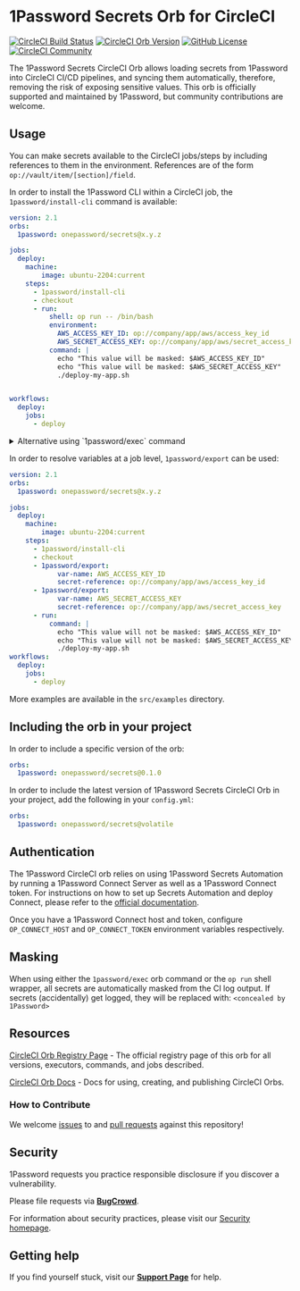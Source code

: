 # 1Password Secrets Orb for CircleCI

[![CircleCI Build Status](https://circleci.com/gh/1Password/secrets-orb.svg?style=shield "CircleCI Build Status")](https://circleci.com/gh/1Password/secrets-orb) [![CircleCI Orb Version](https://badges.circleci.com/orbs/onepassword/secrets-orb.svg)](https://circleci.com/orbs/registry/orb/onepassword/secrets-orb) [![GitHub License](https://img.shields.io/badge/license-MIT-lightgrey.svg)](https://raw.githubusercontent.com/1Password/secrets-orb/master/LICENSE) [![CircleCI Community](https://img.shields.io/badge/community-CircleCI%20Discuss-343434.svg)](https://discuss.circleci.com/c/ecosystem/orbs)

The 1Password Secrets CircleCI Orb allows loading secrets from 1Password into CircleCI CI/CD pipelines, and syncing them automatically, therefore, removing the risk of exposing sensitive values.
This orb is officially supported and maintained by 1Password, but community contributions are welcome.

## Usage

You can make secrets available to the CircleCI jobs/steps by including references to them in the environment. References are of the form `op://vault/item/[section]/field`.

In order to install the 1Password CLI within a CircleCI job, the `1password/install-cli` command is available:
```yml
version: 2.1
orbs:
  1password: onepassword/secrets@x.y.z

jobs:
  deploy:
    machine:
        image: ubuntu-2204:current
    steps:
      - 1password/install-cli
      - checkout
      - run:
          shell: op run -- /bin/bash
          environment:
            AWS_ACCESS_KEY_ID: op://company/app/aws/access_key_id
            AWS_SECRET_ACCESS_KEY: op://company/app/aws/secret_access_key
          command: |
            echo "This value will be masked: $AWS_ACCESS_KEY_ID"
            echo "This value will be masked: $AWS_SECRET_ACCESS_KEY"
            ./deploy-my-app.sh


workflows:
  deploy:
    jobs:
      - deploy
```

<details>
  <summary> Alternative using `1password/exec` command</summary>

```yml 
version: 2.1
orbs:
  1password: onepassword/secrets@x.y.z

jobs:
  deploy:
    machine:
        image: ubuntu-2204:current
    environment:
      AWS_ACCESS_KEY_ID: op://company/app/aws/access_key_id
      AWS_SECRET_ACCESS_KEY: op://company/app/aws/secret_access_key
    steps:
      - 1password/install-cli
      - checkout
      - 1password/exec:
          command: |
            echo "This value will be masked: $AWS_ACCESS_KEY_ID"
            echo "This value will be masked: $AWS_SECRET_ACCESS_KEY"
            ./deploy-my-app.sh
workflows:
  deploy:
    jobs:
      - deploy
```

</details>

In order to resolve variables at a job level, `1password/export` can be used:

```yml 
version: 2.1
orbs:
  1password: onepassword/secrets@x.y.z

jobs:
  deploy:
    machine:
        image: ubuntu-2204:current
    steps:
      - 1password/install-cli
      - checkout
      - 1password/export:
            var-name: AWS_ACCESS_KEY_ID
            secret-reference: op://company/app/aws/access_key_id
      - 1password/export:
            var-name: AWS_SECRET_ACCESS_KEY
            secret-reference: op://company/app/aws/secret_access_key
      - run:
          command: |
            echo "This value will not be masked: $AWS_ACCESS_KEY_ID"
            echo "This value will not be masked: $AWS_SECRET_ACCESS_KEY"
            ./deploy-my-app.sh
workflows:
  deploy:
    jobs:
      - deploy
```

More examples are available in the `src/examples` directory.

## Including the orb in your project

In order to include a specific version of the orb:
```yaml
orbs:
  1password: onepassword/secrets@0.1.0
```

In order to include the latest version of 1Password Secrets CircleCI Orb in your project, add the following in your `config.yml`:
```yaml
orbs:
  1password: onepassword/secrets@volatile
```

## Authentication

The 1Password CircleCI orb relies on using 1Password Secrets Automation by running a 1Password Connect Server as well as a 1Password Connect token. For instructions on how to set up Secrets Automation and deploy Connect, please refer to the [official documentation](https://developer.1password.com/docs/connect).

Once you have a 1Password Connect host and token, configure `OP_CONNECT_HOST` and `OP_CONNECT_TOKEN` environment variables respectively.

## Masking

When using either the `1password/exec` orb command or the `op run` shell wrapper, all secrets are automatically masked from the CI log output. If secrets (accidentally) get logged, they will be replaced with:
`<concealed by 1Password>`

## Resources

[CircleCI Orb Registry Page](https://circleci.com/orbs/registry/orb/onepassword/secrets) - The official registry page of this orb for all versions, executors, commands, and jobs described.

[CircleCI Orb Docs](https://circleci.com/docs/2.0/orb-intro/#section=configuration) - Docs for using, creating, and publishing CircleCI Orbs.
### How to Contribute

We welcome [issues](https://github.com/1Password/secrets-orb/issues) to and [pull requests](https://github.com/1Password/secrets-orb/pulls) against this repository!

## Security

1Password requests you practice responsible disclosure if you discover a vulnerability.

Please file requests via [**BugCrowd**](https://bugcrowd.com/agilebits).

For information about security practices, please visit our [Security homepage](https://bugcrowd.com/agilebits).

## Getting help

If you find yourself stuck, visit our [**Support Page**](https://support.1password.com/) for help.
